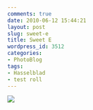 ```yaml
---
comments: true
date: 2010-06-12 15:44:21
layout: post
slug: sweet-e
title: Sweet E
wordpress_id: 3512
categories:
- PhotoBlog
tags:
- Hasselblad
- test roll
---
```


![](http://ryanfitzer.com/main/wp-content/uploads/2010/06/2010-06-12-at-12-15-03.jpg)
